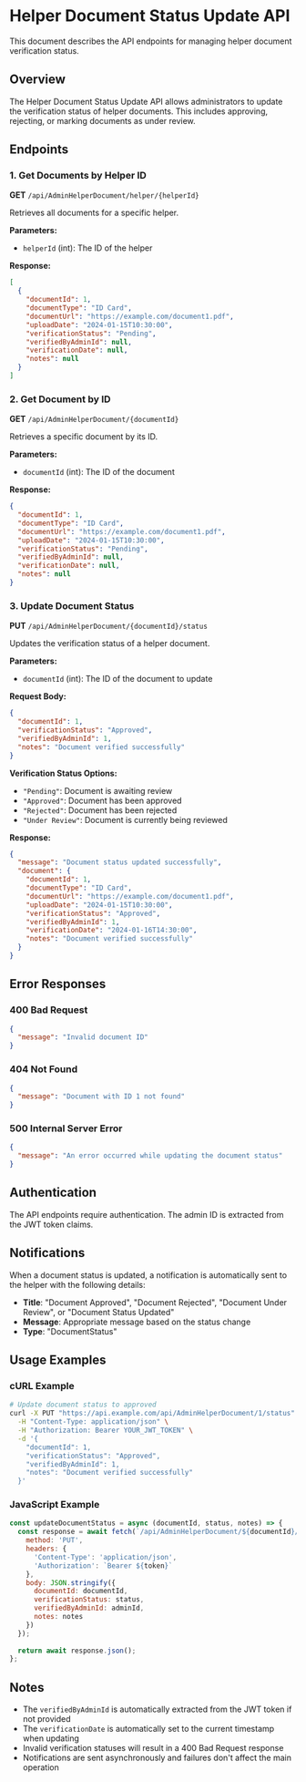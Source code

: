 # Helper Document Status Update API

This document describes the API endpoints for managing helper document verification status.

## Overview

The Helper Document Status Update API allows administrators to update the verification status of helper documents. This includes approving, rejecting, or marking documents as under review.

## Endpoints

### 1. Get Documents by Helper ID

**GET** `/api/AdminHelperDocument/helper/{helperId}`

Retrieves all documents for a specific helper.

**Parameters:**
- `helperId` (int): The ID of the helper

**Response:**
```json
[
  {
    "documentId": 1,
    "documentType": "ID Card",
    "documentUrl": "https://example.com/document1.pdf",
    "uploadDate": "2024-01-15T10:30:00",
    "verificationStatus": "Pending",
    "verifiedByAdminId": null,
    "verificationDate": null,
    "notes": null
  }
]
```

### 2. Get Document by ID

**GET** `/api/AdminHelperDocument/{documentId}`

Retrieves a specific document by its ID.

**Parameters:**
- `documentId` (int): The ID of the document

**Response:**
```json
{
  "documentId": 1,
  "documentType": "ID Card",
  "documentUrl": "https://example.com/document1.pdf",
  "uploadDate": "2024-01-15T10:30:00",
  "verificationStatus": "Pending",
  "verifiedByAdminId": null,
  "verificationDate": null,
  "notes": null
}
```

### 3. Update Document Status

**PUT** `/api/AdminHelperDocument/{documentId}/status`

Updates the verification status of a helper document.

**Parameters:**
- `documentId` (int): The ID of the document to update

**Request Body:**
```json
{
  "documentId": 1,
  "verificationStatus": "Approved",
  "verifiedByAdminId": 1,
  "notes": "Document verified successfully"
}
```

**Verification Status Options:**
- `"Pending"`: Document is awaiting review
- `"Approved"`: Document has been approved
- `"Rejected"`: Document has been rejected
- `"Under Review"`: Document is currently being reviewed

**Response:**
```json
{
  "message": "Document status updated successfully",
  "document": {
    "documentId": 1,
    "documentType": "ID Card",
    "documentUrl": "https://example.com/document1.pdf",
    "uploadDate": "2024-01-15T10:30:00",
    "verificationStatus": "Approved",
    "verifiedByAdminId": 1,
    "verificationDate": "2024-01-16T14:30:00",
    "notes": "Document verified successfully"
  }
}
```

## Error Responses

### 400 Bad Request
```json
{
  "message": "Invalid document ID"
}
```

### 404 Not Found
```json
{
  "message": "Document with ID 1 not found"
}
```

### 500 Internal Server Error
```json
{
  "message": "An error occurred while updating the document status"
}
```

## Authentication

The API endpoints require authentication. The admin ID is extracted from the JWT token claims.

## Notifications

When a document status is updated, a notification is automatically sent to the helper with the following details:

- **Title**: "Document Approved", "Document Rejected", "Document Under Review", or "Document Status Updated"
- **Message**: Appropriate message based on the status change
- **Type**: "DocumentStatus"

## Usage Examples

### cURL Example

```bash
# Update document status to approved
curl -X PUT "https://api.example.com/api/AdminHelperDocument/1/status" \
  -H "Content-Type: application/json" \
  -H "Authorization: Bearer YOUR_JWT_TOKEN" \
  -d '{
    "documentId": 1,
    "verificationStatus": "Approved",
    "verifiedByAdminId": 1,
    "notes": "Document verified successfully"
  }'
```

### JavaScript Example

```javascript
const updateDocumentStatus = async (documentId, status, notes) => {
  const response = await fetch(`/api/AdminHelperDocument/${documentId}/status`, {
    method: 'PUT',
    headers: {
      'Content-Type': 'application/json',
      'Authorization': `Bearer ${token}`
    },
    body: JSON.stringify({
      documentId: documentId,
      verificationStatus: status,
      verifiedByAdminId: adminId,
      notes: notes
    })
  });
  
  return await response.json();
};
```

## Notes

- The `verifiedByAdminId` is automatically extracted from the JWT token if not provided
- The `verificationDate` is automatically set to the current timestamp when updating
- Invalid verification statuses will result in a 400 Bad Request response
- Notifications are sent asynchronously and failures don't affect the main operation 